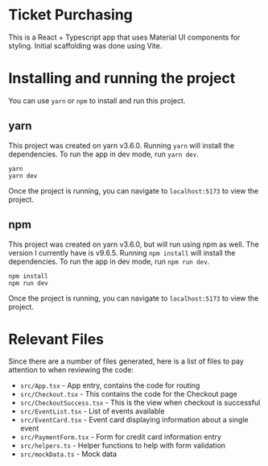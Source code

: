 # Ticket Purchasing

This is a React + Typescript app that uses Material UI components for styling. Initial scaffolding was done using Vite.

# Installing and running the project

You can use `yarn` or `npm` to install and run this project.

## yarn

This project was created on yarn v3.6.0. Running `yarn` will install the dependencies. To run the app in dev mode, run `yarn dev`.

```
yarn
yarn dev
```

Once the project is running, you can navigate to `localhost:5173` to view the project.

## npm

This project was created on yarn v3.6.0, but will run using npm as well. The version I currently have is v9.6.5. Running `npm install` will install the dependencies. To run the app in dev mode, run `npm run dev`.

```
npm install
npm run dev
```

Once the project is running, you can navigate to `localhost:5173` to view the project.

# Relevant Files

Since there are a number of files generated, here is a list of files to pay attention to when reviewing the code:

- `src/App.tsx` - App entry, contains the code for routing
- `src/Checkout.tsx` - This contains the code for the Checkout page
- `src/CheckoutSuccess.tsx` - This is the view when checkout is successful
- `src/EventList.tsx` - List of events available
- `src/EventCard.tsx` - Event card displaying information about a single event
- `src/PaymentForm.tsx` - Form for credit card information entry
- `src/helpers.ts` - Helper functions to help with form validation
- `src/mockData.ts` - Mock data
